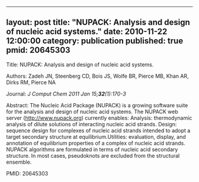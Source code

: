 
---
layout: post
title:  "NUPACK: Analysis and design of nucleic acid systems."
date:   2010-11-22 12:00:00
category:  publication
published: true
pmid: 20645303
---

Title: NUPACK: Analysis and design of nucleic acid systems.

Authors: Zadeh JN, Steenberg CD, Bois JS, Wolfe BR, Pierce MB, Khan AR, Dirks RM, Pierce NA

Journal: *J Comput Chem 2011 Jan 15;**32**(1):170-3*

Abstract: The Nucleic Acid Package (NUPACK) is a growing software suite for the analysis and design of nucleic acid systems. The NUPACK web server (http://www.nupack.org) currently enables: Analysis: thermodynamic analysis of dilute solutions of interacting nucleic acid strands. Design: sequence design for complexes of nucleic acid strands intended to adopt a target secondary structure at equilibrium.Utilities: evaluation, display, and annotation of equilibrium properties of a complex of nucleic acid strands. NUPACK algorithms are formulated in terms of nucleic acid secondary structure. In most cases, pseudoknots are excluded from the structural ensemble.

PMID: 20645303


